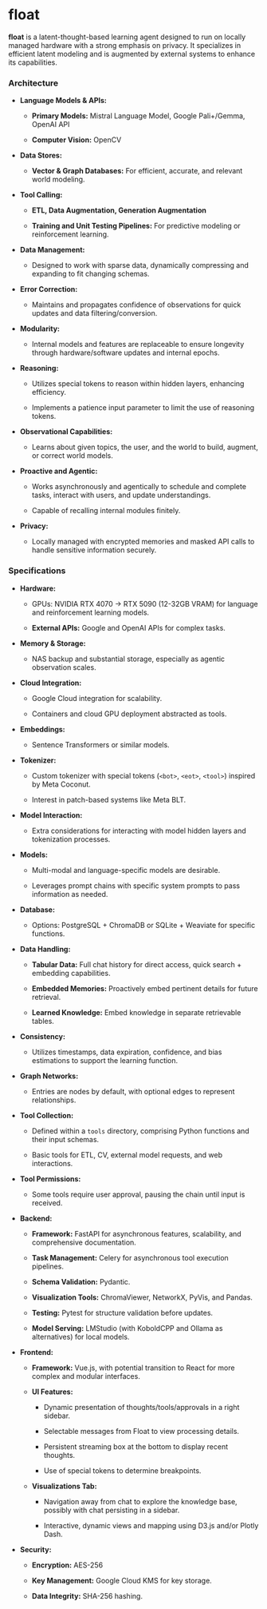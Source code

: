 # float



**float** is a latent-thought-based learning agent designed to run on locally managed hardware with a strong emphasis on privacy. It specializes in efficient latent modeling and is augmented by external systems to enhance its capabilities.



### Architecture



- **Language Models & APIs:**

  - **Primary Models:** Mistral Language Model, Google Pali+/Gemma, OpenAI API

  - **Computer Vision:** OpenCV

- **Data Stores:**

  - **Vector & Graph Databases:** For efficient, accurate, and relevant world modeling.

- **Tool Calling:**

  - **ETL, Data Augmentation, Generation Augmentation**

  - **Training and Unit Testing Pipelines:** For predictive modeling or reinforcement learning.

- **Data Management:**

  - Designed to work with sparse data, dynamically compressing and expanding to fit changing schemas.

- **Error Correction:**

  - Maintains and propagates confidence of observations for quick updates and data filtering/conversion.

- **Modularity:**

  - Internal models and features are replaceable to ensure longevity through hardware/software updates and internal epochs.

- **Reasoning:**

  - Utilizes special tokens to reason within hidden layers, enhancing efficiency.

  - Implements a patience input parameter to limit the use of reasoning tokens.

- **Observational Capabilities:**

  - Learns about given topics, the user, and the world to build, augment, or correct world models.

- **Proactive and Agentic:**

  - Works asynchronously and agentically to schedule and complete tasks, interact with users, and update understandings.

  - Capable of recalling internal modules finitely.

- **Privacy:**

  - Locally managed with encrypted memories and masked API calls to handle sensitive information securely.



### Specifications



- **Hardware:**

  - GPUs: NVIDIA RTX 4070 -> RTX 5090 (12-32GB VRAM) for language and reinforcement learning models.

  - **External APIs:** Google and OpenAI APIs for complex tasks.

- **Memory & Storage:**

  - NAS backup and substantial storage, especially as agentic observation scales.

- **Cloud Integration:**

  - Google Cloud integration for scalability.

  - Containers and cloud GPU deployment abstracted as tools.

- **Embeddings:**

  - Sentence Transformers or similar models.

- **Tokenizer:**

  - Custom tokenizer with special tokens (`<bot>`, `<eot>`, `<tool>`) inspired by Meta Coconut.

  - Interest in patch-based systems like Meta BLT.

- **Model Interaction:**

  - Extra considerations for interacting with model hidden layers and tokenization processes.

- **Models:**

  - Multi-modal and language-specific models are desirable.

  - Leverages prompt chains with specific system prompts to pass information as needed.

- **Database:**

  - Options: PostgreSQL + ChromaDB or SQLite + Weaviate for specific functions.

- **Data Handling:**

  - **Tabular Data:** Full chat history for direct access, quick search + embedding capabilities.

  - **Embedded Memories:** Proactively embed pertinent details for future retrieval.

  - **Learned Knowledge:** Embed knowledge in separate retrievable tables.

- **Consistency:**

  - Utilizes timestamps, data expiration, confidence, and bias estimations to support the learning function.

- **Graph Networks:**

  - Entries are nodes by default, with optional edges to represent relationships.

- **Tool Collection:**

  - Defined within a `tools` directory, comprising Python functions and their input schemas.

  - Basic tools for ETL, CV, external model requests, and web interactions.

- **Tool Permissions:**

  - Some tools require user approval, pausing the chain until input is received.

- **Backend:**

  - **Framework:** FastAPI for asynchronous features, scalability, and comprehensive documentation.

  - **Task Management:** Celery for asynchronous tool execution pipelines.

  - **Schema Validation:** Pydantic.

  - **Visualization Tools:** ChromaViewer, NetworkX, PyVis, and Pandas.

  - **Testing:** Pytest for structure validation before updates.

  - **Model Serving:** LMStudio (with KoboldCPP and Ollama as alternatives) for local models.

- **Frontend:**

  - **Framework:** Vue.js, with potential transition to React for more complex and modular interfaces.

  - **UI Features:**

    - Dynamic presentation of thoughts/tools/approvals in a right sidebar.

    - Selectable messages from Float to view processing details.

    - Persistent streaming box at the bottom to display recent thoughts.

    - Use of special tokens to determine breakpoints.

  - **Visualizations Tab:**

    - Navigation away from chat to explore the knowledge base, possibly with chat persisting in a sidebar.

    - Interactive, dynamic views and mapping using D3.js and/or Plotly Dash.

- **Security:**

  - **Encryption:** AES-256

  - **Key Management:** Google Cloud KMS for key storage.

  - **Data Integrity:** SHA-256 hashing.
